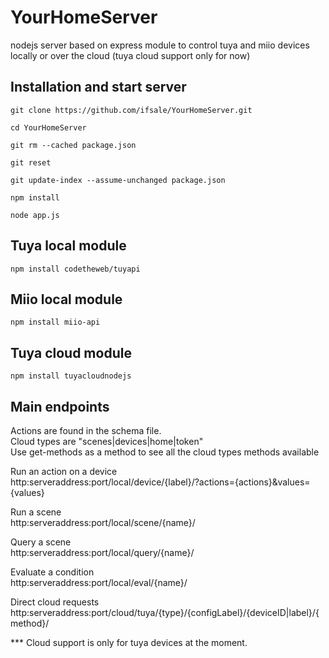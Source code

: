 # YourHomeServer

nodejs server based on express module to control tuya and miio devices locally or over the cloud (tuya cloud support only for now)

## Installation and start server

```
git clone https://github.com/ifsale/YourHomeServer.git

cd YourHomeServer

git rm --cached package.json

git reset

git update-index --assume-unchanged package.json

npm install

node app.js

```

## Tuya local module

```
npm install codetheweb/tuyapi
```

## Miio local module

```
npm install miio-api
```

## Tuya cloud module

```
npm install tuyacloudnodejs
```

## Main endpoints

Actions are found in the schema file.\
Cloud types are "scenes|devices|home|token"\
Use get-methods as a method to see all the cloud types methods available

Run an action on a device\
http:serveraddress:port/local/device/{label}/?actions={actions}&values={values}

Run a scene\
http:serveraddress:port/local/scene/{name}/

Query a scene\
http:serveraddress:port/local/query/{name}/

Evaluate a condition\
http:serveraddress:port/local/eval/{name}/

Direct cloud requests\
http:serveraddress:port/cloud/tuya/{type}/{configLabel}/{deviceID|label}/{method}/



*** Cloud support is only for tuya devices at the moment.
